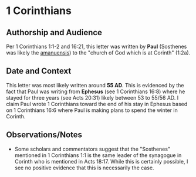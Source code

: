 # 1 Corinthians


## Authorship and Audience
Per 1 Corinthians 1:1-2 and 16:21, this letter was written by **Paul** (Sosthenes was likely the [amanuensis](https://en.wikipedia.org/wiki/Amanuensis)) to the "church of God which is at Corinth" (1:2a).


## Date and Context
This letter was most likely written around **55 AD**. This is evidenced by the fact that Paul was writing from **Ephesus** (see 1 Corinthians 16:8) where he stayed for three years (see Acts 20:31) likely between 53 to 55/56 AD. I claim Paul wrote 1 Corinthians toward the end of his stay in Ephesus based on 1 Corinthians 16:6 where Paul is making plans to spend the winter in Corinth.


## Observations/Notes
  - Some scholars and commentators suggest that the "Sosthenes" mentioned in 1 Corinthians 1:1 is the same leader of the synagogue in Corinth who is mentioned in Acts 18:17. While this is certainly possible, I see no positive evidence that this is necessarily the case.
